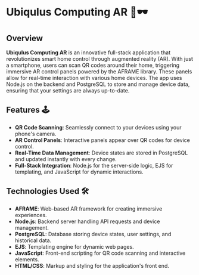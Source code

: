 # Ubiqulus Computing AR 📱🕶️

## Overview
**Ubiqulus Computing AR** is an innovative full-stack application that revolutionizes smart home control through augmented reality (AR). With just a smartphone, users can scan QR codes around their home, triggering immersive AR control panels powered by the AFRAME library. These panels allow for real-time interaction with various home devices. The app uses Node.js on the backend and PostgreSQL to store and manage device data, ensuring that your settings are always up-to-date.

## Features 🕹️
- **QR Code Scanning**: Seamlessly connect to your devices using your phone's camera.
- **AR Control Panels**: Interactive panels appear over QR codes for device control.
- **Real-Time Data Management**: Device states are stored in PostgreSQL and updated instantly with every change.
- **Full-Stack Integration**: Node.js for the server-side logic, EJS for templating, and JavaScript for dynamic interactions.

## Technologies Used 🛠️
- **AFRAME**: Web-based AR framework for creating immersive experiences.
- **Node.js**: Backend server handling API requests and device management.
- **PostgreSQL**: Database storing device states, user settings, and historical data.
- **EJS**: Templating engine for dynamic web pages.
- **JavaScript**: Front-end scripting for QR code scanning and interactive elements.
- **HTML/CSS**: Markup and styling for the application's front end.

 


